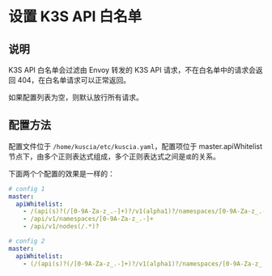 # 设置 K3S API 白名单

## 说明

K3S API 白名单会过滤由 Envoy 转发的 K3S API 请求，不在白名单中的请求会返回 404，在白名单请求可以正常返回。

如果配置列表为空，则默认放行所有请求。

## 配置方法

配置文件位于 `/home/kuscia/etc/kuscia.yaml`，配置项位于 master.apiWhitelist 节点下，由多个正则表达式组成，多个正则表达式之间是`或`的关系。

下面两个个配置的效果是一样的：

```yaml
# config 1
master:
  apiWhitelist:
    - /(api(s)?(/[0-9A-Za-z_.-]+)?/v1(alpha1)?/namespaces/[0-9A-Za-z_.-]+/(pods|gateways|domainroutes|endpoints|services|events|configmaps|leases|taskresources|secrets|domaindatas|domaindatagrants|domaindatasources)(/[0-9A-Za-z_.-]+(/status$)?)?)
    - /api/v1/namespaces/[0-9A-Za-z_.-]+
    - /api/v1/nodes(/.*)?

# config 2
master:
  apiWhitelist:
    - (/(api(s)?(/[0-9A-Za-z_.-]+)?/v1(alpha1)?/namespaces/[0-9A-Za-z_.-]+/(pods|gateways|domainroutes|endpoints|services|events|configmaps|leases|taskresources|secrets|domaindatas|domaindatagrants|domaindatasources)(/[0-9A-Za-z_.-]+(/status$)?)?))|(/api/v1/namespaces/[0-9A-Za-z_.-]+)|(/api/v1/nodes(/.*)?)
```
